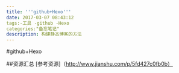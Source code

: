 ```yaml
---
title: '''github+Hexo'''
date: 2017-03-07 08:43:12
tags:-工具 -github -Hexo	
categories:"备忘笔记"
description: 构建静态博客的方法
---
```

#github+Hexo

##资源汇总
[参考资源]（http://www.jianshu.com/p/5fd427c0fb0b）